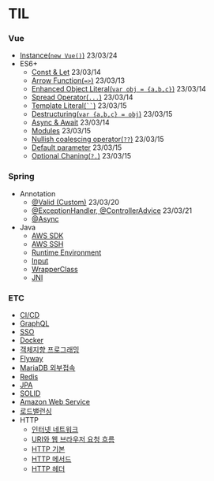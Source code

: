 # TIL
### Vue

- [Instance(```new Vue()```)](https://github.com/KEJ94/TIL/blob/main/JS/Vue/Instance.md) 23/03/24    
- ES6+
  - [Const & Let](https://github.com/KEJ94/TIL/blob/main/JS/ES6/constlet.md) 23/03/14 
  - [Arrow Function(```=>```)](https://github.com/KEJ94/TIL/blob/main/JS/ES6/arrowfunction.md) 23/03/13 
  - [Enhanced Object Literal(```var obj = {a,b,c}```)](https://github.com/KEJ94/TIL/blob/main/JS/ES6/enhanced_object_literal.md) 23/03/14  
  - [Spread Operator(```...```)](https://github.com/KEJ94/TIL/blob/main/JS/ES6/spread_operator.md) 23/03/14  
  - [Template Literal(``` `` ```)](https://github.com/KEJ94/TIL/blob/main/JS/ES6/template_literal.md) 23/03/15  
  - [Destructuring(```var {a,b,c} = obj```)](https://github.com/KEJ94/TIL/blob/main/JS/ES6/destructuring.md) 23/03/15  
  - [Async & Await](https://github.com/KEJ94/TIL/blob/main/JS/ES6/asyncawait.md) 23/03/14 
  - [Modules](https://github.com/KEJ94/TIL/blob/main/JS/ES6/modules.md) 23/03/15 
  - [Nullish coalescing operator(```??```)](https://github.com/KEJ94/TIL/blob/main/JS/ES6/nullish_coalescing_operator.md) 23/03/15 
  - [Default parameter](https://github.com/KEJ94/TIL/blob/main/JS/ES6/default_parameter.md) 23/03/15 
  - [Optional Chaning(```?.```)](https://github.com/KEJ94/TIL/blob/main/JS/ES6/optional_chaning.md) 23/03/15 

### Spring
- Annotation
  - [@Valid (Custom)](https://github.com/KEJ94/TIL/blob/main/Spring/Valid.md) 23/03/20
  - [@ExceptionHandler, @ControllerAdvice](https://github.com/KEJ94/TIL/blob/main/Spring/ControllerAdvice.md) 23/03/21
  - [@Async](https://github.com/KEJ94/TIL/blob/main/Spring/비동기_메서드.md)
- Java
  - [AWS SDK](https://github.com/KEJ94/TIL/blob/main/AWS/Java_SDK.md)
  - [AWS SSH](https://github.com/KEJ94/TIL/blob/main/AWS/SSH_연결.md)
  - [Runtime Environment](https://github.com/KEJ94/TIL/blob/main/Java/실행.md)
  - [Input](https://github.com/KEJ94/TIL/blob/main/Java/입력.md)
  - [WrapperClass](https://github.com/KEJ94/TIL/blob/main/Java/WrapperClass.md)
  - [JNI](https://github.com/KEJ94/TIL/blob/main/Java/JNI.md)

### ETC
 - [CI/CD](https://github.com/KEJ94/TIL/blob/main/ETC/CI_CD.md)
 - [GraphQL](https://github.com/KEJ94/TIL/blob/main/ETC/GraphQL.md)
 - [SSO](https://github.com/KEJ94/TIL/blob/main/ETC/SSO.md)
 - [Docker](https://github.com/KEJ94/TIL/blob/main/ETC/Docker.md)  
 - [객체지향 프로그래밍](https://github.com/KEJ94/TIL/blob/main/Java/객체지향_프로그래밍.md)
 - [Flyway](https://github.com/KEJ94/TIL/blob/main/DB/Flyway.md)
 - [MariaDB 외부접속](https://github.com/KEJ94/TIL/blob/main/DB/외부접속.md) 
 - [Redis](https://github.com/KEJ94/TIL/blob/main/DB/Redis.md)
 - [JPA](https://github.com/KEJ94/TIL/blob/main/Spring/JPA.md)
 - [SOLID](https://github.com/KEJ94/TIL/blob/main/Java/SOLID.md)
 - [Amazon Web Service](https://github.com/KEJ94/TIL/blob/main/AWS/기본.md)
 - [로드밸런싱](https://github.com/KEJ94/TIL/blob/main/Network/로드밸런싱.md)
 - HTTP
   - [인터넷 네트워크](https://github.com/KEJ94/TIL/blob/main/Network/인터넷_네트워크.md)
   - [URI와 웹 브라우저 요청 흐름](https://github.com/KEJ94/TIL/blob/main/Network/URI와_웹_브라우저_요청_흐름.md)
   - [HTTP 기본](https://github.com/KEJ94/TIL/blob/main/Network/HTTP_기본.md)
   - [HTTP 메서드](https://github.com/KEJ94/TIL/blob/main/Network/HTTP_메서드.md)
   - [HTTP 헤더](https://github.com/KEJ94/TIL/blob/main/Network/HTTP_헤더.md)
